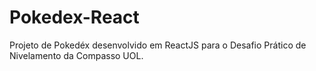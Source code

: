 # Pokedex-React

Projeto de Pokedéx desenvolvido em ReactJS para o Desafio Prático de Nivelamento da Compasso UOL.
